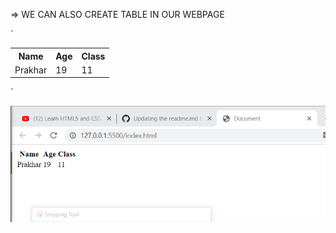 => WE CAN ALSO CREATE TABLE IN OUR WEBPAGE


`<body>
 <table>
  <tr>
   <th>Name</th>
   <th>Age</th>
   <th>Class</th>
  </tr>
  <tr>
   <td>Prakhar</td>
   <td>19</td>
   <td>11</td>
  </tr>
 </table>
</body>`

![Table creation with heading](/images/table.PNG)
